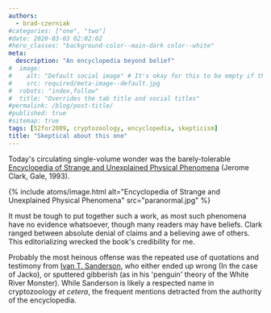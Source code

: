 ```yaml
---
authors:
  - brad-czerniak
#categories: ["one", "two"]
#date: 2020-03-03 02:02:02
#hero_classes: "background-color--main-dark color--white"
meta:
  description: "An encyclopedia beyond belief"
#  image:
#    alt: "Default social image" # It's okay for this to be empty if the image is decorative
#    src: required/meta-image--default.jpg
#  robots: "index,follow"
#  title: "Overrides the tab title and social titles"
#permalink: /blog/post-title/
#published: true
#sitemap: true
tags: [52for2009, cryptozoology, encyclopedia, skepticism]
title: "Skeptical about this one"
---
```


Today's circulating single-volume wonder was the barely-tolerable
[Encyclopedia of Strange and Unexplained Physical Phenomena](http://www.amazon.com/Encyclopedia-Strange-Unexplained-Physical-Phenomena/dp/081038843X/ref=sr_1_1?ie=UTF8&s=books&qid=1231382994&sr=8-1)
(Jerome Clark, Gale, 1993).

{% include atoms/image.html
  alt="Encyclopedia of Strange and Unexplained Physical Phenomena"
  src="paranormal.jpg"
%}

It must be tough to put together such a work, as most such phenomena have no evidence whatsoever, though many readers may
have beliefs. Clark ranged between absolute denial of claims and a believing awe of others. This editorializing wrecked
the book's credibility for me.

Probably the most heinous offense was the repeated use of quotations and testimony from
[Ivan T. Sanderson](http://en.wikipedia.org/wiki/Ivan_T._Sanderson), who either ended up wrong (In the case of Jacko), or
sputtered gibberish (as in his 'penguin' theory of the White River Monster). While Sanderson is likely a respected name in
cryptozoology _et cetera_, the frequent mentions detracted from the authority of the encyclopedia.
